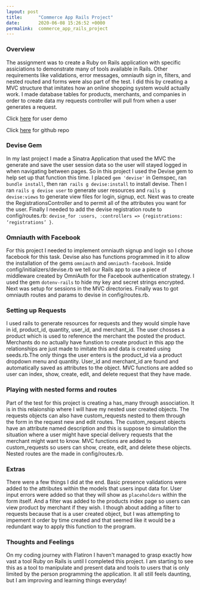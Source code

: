 ```yaml
---
layout: post
title:      "Commerce App Rails Project"
date:       2020-06-08 15:26:52 +0000
permalink:  commerce_app_rails_project
---
```



### Overview

The assignment was to create a Ruby on Rails application with specific assiciations to demonstrate many of tools available in Rails. Other requirements like validations, error messages, omniauth sign in, filters, and nested routed and forms were also part of the test. I did this by creating a MVC structure that imitates how an online shopping system would actually work. I made database tables for products, merchants, and companies in order to create data my requests controller will pull from when a user generates a request.

Click [here](https://drive.google.com/file/d/1z8dQLtuFbSCwbLTNSknHRYKY25_7WIwx/view?usp=sharing) for user demo

Click [here](https://github.com/Biotruss/commerce_app_rails_project) for github repo

### Devise Gem

In my last project I made a Sinatra Application that used the MVC the generate and save the user session data so the user will stayed logged in when navigating between pages. So in this project I used the Devise gem to help set up that function this time. I placed `gem 'devise'` in Gemspec, ran `bundle install`, then ran` rails g devise:install` to install devise. Then I ran `rails g devise user` to generate user resources and `rails g devise:views` to generate view files for login, signup, ect. Next was to create the RegistrationsController and to permit all of the attributes you want for the user. Finally I needed to add the devise registration route to config/routes.rb: `devise_for :users, :controllers => {registrations: ‘registrations’ }`.

### Omniauth with Facebook
For this project I needed to implement omniauth signup and login so I chose facebook for this task. Devise also has functions programmed in it to allow the installation of the gems `omniauth` and
 `omniauth-facebook`. Inside config/initializers/devise.rb we tell our Rails app to use a piece of middleware created by OmniAuth for the Facebook authentication strategy. I used the gem `dotenv-rails` to hide my key and secret strings encrypted. Next was setup for sessions in the MVC directories. Finally was to got omniauth routes and params to devise in config/routes.rb.
 
 ### Setting up Requests
 I used rails to generate resources for requests and they would simple have in id, product_id, quantity, user_id, and merchant_id. The user chosses a product which is used to reference the merchant the posted the product. Merchants do no actually have funstion to create product in this app the relationships are just made to imitate this and data is created using seeds.rb.The only things the user enters is the product_id via a product dropdown menu and quantity. User_id and merchant_id are found and automatically saved as attributes to the object. MVC functions are added so user can index, show, create, edit, and delete request that they have made.
 
 ### Playing with nested forms and routes
 Part of the test for this project is creating a has_many through association. It is in this relaionship where I will have my nested user created objects. The requests objects can also have custom_requests nested to them through the form in the request new and edit routes. The custom_request objects have an attribute named description and this is suppose to simulation the situation where a user might have special delivery requests that the merchant might want to know. MVC functions are added to custom_requests so users can show, create, edit, and delete these objects. Nested routes are the made in config/routes.rb.
 
 ### Extras
 There were a few things I did at the end. Basic presence validations were added to the attributes within the models that users input data for. User input errors were added so that they will show as `placeholders` within the form itself. And a filter was added to the products index page so users can view product by merchant if they wish. I though about adding a filter to requests because that is a user created object, but I was attempting to impement it order by time created and that seemed like it would be a redundant way to apply this function to the program.
 
 ### Thoughts and Feelings
 On my coding journey with Flatiron I haven't  managed to grasp exactly how vast a tool Ruby on Rails is until I completed this project. I am starting to see this as a tool to manipulate and present data and tools to users that is only limited by the person programming the application. It all still feels daunting, but I am improving and learning things everyday!

